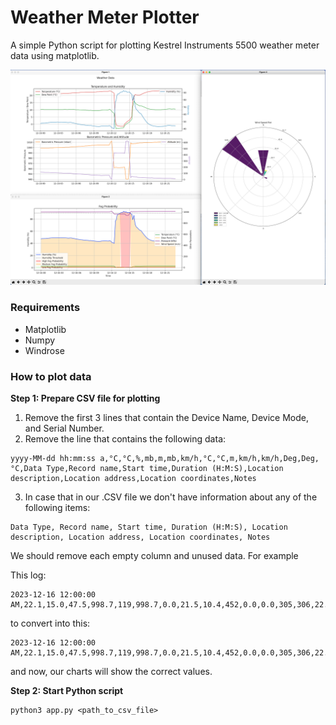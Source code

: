 # Weather Meter Plotter
A simple Python script for plotting Kestrel Instruments 5500 weather meter data using matplotlib.

![Screenshot](./assets/Plot.png)

### Requirements

* Matplotlib
* Numpy
* Windrose

### How to plot data

**Step 1: Prepare CSV file for plotting**

1) Remove the first 3 lines that contain the Device Name, Device Mode, and Serial Number.
2) Remove the line that contains the following data:
```
yyyy-MM-dd hh:mm:ss a,°C,°C,%,mb,m,mb,km/h,°C,°C,m,km/h,km/h,Deg,Deg,°C,Data Type,Record name,Start time,Duration (H:M:S),Location description,Location address,Location coordinates,Notes
```

3. In case that in our .CSV file we don't have information about any of the following items:
```
Data Type, Record name, Start time, Duration (H:M:S), Location description, Location address, Location coordinates, Notes
```

We should remove each empty column and unused data. For example

This log:
```
2023-12-16 12:00:00 AM,22.1,15.0,47.5,998.7,119,998.7,0.0,21.5,10.4,452,0.0,0.0,305,306,22.0,point
```

to convert into this:
```
2023-12-16 12:00:00 AM,22.1,15.0,47.5,998.7,119,998.7,0.0,21.5,10.4,452,0.0,0.0,305,306,22.0
```

and now, our charts will show the correct values.

**Step 2: Start Python script**

```
python3 app.py <path_to_csv_file>
```
